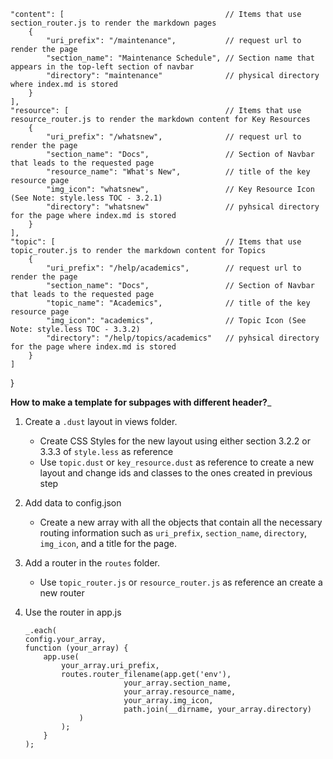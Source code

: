 	"content": [									// Items that use section_router.js to render the markdown pages	
		{
			"uri_prefix": "/maintenance",			// request url to render the page
			"section_name": "Maintenance Schedule",	// Section name that appears in the top-left section of navbar
			"directory": "maintenance"				// physical directory where index.md is stored
		}
	],
	"resource": [									// Items that use resource_router.js to render the markdown content for Key Resources
		{
			"uri_prefix": "/whatsnew",				// request url to render the page
			"section_name": "Docs",					// Section of Navbar that leads to the requested page
			"resource_name": "What's New",			// title of the key resource page
			"img_icon": "whatsnew",					// Key Resource Icon (See Note: style.less TOC - 3.2.1)
			"directory": "whatsnew"					// pyhsical directory for the page where index.md is stored
		}
	],
	"topic": [										// Items that use topic_router.js to render the markdown content for Topics
		{
			"uri_prefix": "/help/academics",		// request url to render the page
			"section_name": "Docs",					// Section of Navbar that leads to the requested page
			"topic_name": "Academics",				// title of the key resource page
			"img_icon": "academics",				// Topic Icon (See Note: style.less TOC - 3.3.2)
			"directory": "/help/topics/academics"	// pyhsical directory for the page where index.md is stored
		}
	]
}

__How to make a template for subpages with different header?___

1. Create a `.dust` layout in views folder.
	- Create CSS Styles for the new layout using either section 3.2.2 or 3.3.3 of `style.less` as reference
	- Use `topic.dust` or `key_resource.dust` as reference to create a new layout and change ids and classes to the ones created in previous step
	
2. Add data to config.json
	- Create a new array with all the objects that contain all the necessary routing information such as `uri_prefix`, `section_name`, `directory`, `img_icon`, and a title for the page.

3. Add a router in the `routes` folder.
	- Use `topic_router.js` or `resource_router.js` as reference an create a new router

4. Use the router in app.js
	```
	_.each(
	config.your_array,
	function (your_array) {
		app.use(
			your_array.uri_prefix, 
			routes.router_filename(app.get('env'), 
					      your_array.section_name,
					      your_array.resource_name, 
					      your_array.img_icon,
					      path.join(__dirname, your_array.directory)
				)
			);
		}
	);
	```

	